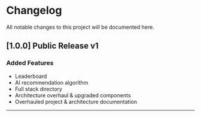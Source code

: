 # Changelog

All notable changes to this project will be documented here.

## [1.0.0] Public Release v1

### Added Features

- Leaderboard
- AI recommendation algorithm
- Full stack directory
- Architecture overhaul & upgraded components
- Overhauled project & architecture documentation

---
